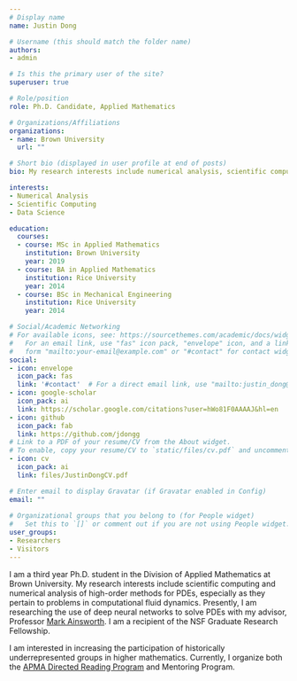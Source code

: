 ```yaml
---
# Display name
name: Justin Dong

# Username (this should match the folder name)
authors:
- admin

# Is this the primary user of the site?
superuser: true

# Role/position
role: Ph.D. Candidate, Applied Mathematics

# Organizations/Affiliations
organizations:
- name: Brown University
  url: ""

# Short bio (displayed in user profile at end of posts)
bio: My research interests include numerical analysis, scientific computing, and data science.

interests:
- Numerical Analysis
- Scientific Computing
- Data Science

education:
  courses:
  - course: MSc in Applied Mathematics
    institution: Brown University
    year: 2019
  - course: BA in Applied Mathematics
    institution: Rice University
    year: 2014
  - course: BSc in Mechanical Engineering
    institution: Rice University
    year: 2014

# Social/Academic Networking
# For available icons, see: https://sourcethemes.com/academic/docs/widgets/#icons
#   For an email link, use "fas" icon pack, "envelope" icon, and a link in the
#   form "mailto:your-email@example.com" or "#contact" for contact widget.
social:
- icon: envelope
  icon_pack: fas
  link: '#contact'  # For a direct email link, use "mailto:justin_dong@brown.edu".
- icon: google-scholar
  icon_pack: ai
  link: https://scholar.google.com/citations?user=hWo81F0AAAAJ&hl=en
- icon: github
  icon_pack: fab
  link: https://github.com/jdongg
# Link to a PDF of your resume/CV from the About widget.
# To enable, copy your resume/CV to `static/files/cv.pdf` and uncomment the lines below.  
- icon: cv
  icon_pack: ai
  link: files/JustinDongCV.pdf

# Enter email to display Gravatar (if Gravatar enabled in Config)
email: ""
  
# Organizational groups that you belong to (for People widget)
#   Set this to `[]` or comment out if you are not using People widget.  
user_groups:
- Researchers
- Visitors
---
```


I am a third year Ph.D. student in the Division of Applied Mathematics at Brown University. My research interests include scientific computing and numerical analysis of high-order methods for PDEs, especially as they pertain to problems in computational fluid dynamics. Presently, I am researching the use of deep neural networks to solve PDEs with my advisor, Professor [Mark Ainsworth](https://www.brown.edu/academics/applied-mathematics/mark-ainsworth). I am a recipient of the NSF Graduate Research Fellowship.

I am interested in increasing the participation of historically underrepresented groups in higher mathematics. Currently, I organize both the [APMA Directed Reading Program](http://www.dam.brown.edu/drp/index.html) and Mentoring Program.
